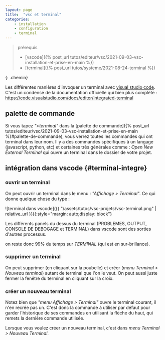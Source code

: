 ```yaml
---
layout: page
title:  "vsc et terminal"
categories: 
    - installation 
    - configuration
    - terminal
---
```


> prérequis
>
>* [vscode]({% post_url tutos/editeur/vsc/2021-09-03-vsc-installation-et-prise-en-main %})
>* [terminal]({% post_url tutos/systeme/2021-08-24-terminal %})
>
{: .chemin}

Les différentes manières d'invoquer un terminal avec  [visual studio code](https://code.visualstudio.com/). C'est un condensé de la documentation officielle qui bien plus complète : <https://code.visualstudio.com/docs/editor/integrated-terminal>

<!--more-->

## palette de commande

Si vous tapez *">terminal"* dans la [palette de commande]({% post_url tutos/editeur/vsc/2021-09-03-vsc-installation-et-prise-en-main %}#palette-de-commande), vous verrez toutes les commandes qui ont terminal dans leur nom. Il y a des commandes spécifiques à un langage (javascript, python, etc) et certaines très générales comme : *Open New External Terminal* qui ouvre un terminal dans le dossier de votre projet.

## intégration dans vscode {#terminal-integre}

### ouvrir un terminal

On peut ouvrir un terminal dans le menu : *"Affichage > Terminal"*. Ce qui donne quelque chose du type :

![terminal dans vscode]({{ "/assets/tutos/vsc-projets/vsc-terminal.png" | relative_url }}){:style="margin: auto;display: block"}

Les différents panels du dessus du terminal (PROBLEMES, OUTPUT, CONSOLE DE DEBOGAGE et TERMINAL) dans vscode sont des sorties d'autres processus.

on reste donc 99% du temps sur *TERMINAL* (qui est en sur-brillance).

### supprimer un terminal

On peut supprimer (en cliquant sur la poubelle) et créer (*menu Terminal > Nouveau terminal*) autant de terminal que l'on le veut. On peut aussi juste fermer la fenêtre du terminal en cliquant sur la croix.

### créer un nouveau terminal

Notez bien que *"menu Affichage > Terminal"* ouvre le terminal courant, il n'en recrée pas un. C'est donc la commande à utiliser par défaut pour garder l'historique de ses commandes en utilisant la flèche du haut, qui remets la dernière commande utilisée.

Lorsque vous voulez créer un nouveau terminal, c'est dans *menu Terminal > Nouveau Terminal*.
